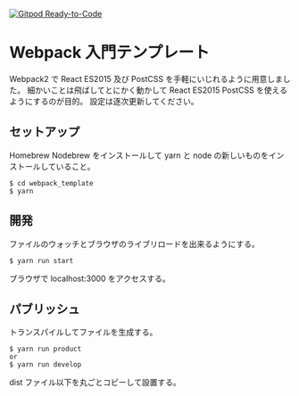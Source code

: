 [![Gitpod Ready-to-Code](https://img.shields.io/badge/Gitpod-Ready--to--Code-blue?logo=gitpod)](https://gitpod.io/#https://github.com/gokoku/webpack_template) 

# Webpack 入門テンプレート

Webpack2 で React ES2015 及び PostCSS を手軽にいじれるように用意しました。
細かいことは飛ばしてとにかく動かして React ES2015 PostCSS を使えるようにするのが目的。
設定は逐次更新してください。

## セットアップ
Homebrew Nodebrew をインストールして yarn と node の新しいものをインストールしていること。

```
$ cd webpack_template
$ yarn
```
## 開発
ファイルのウォッチとブラウザのライブリロードを出来るようにする。

```
$ yarn run start
```
ブラウザで localhost:3000 をアクセスする。

## パブリッシュ
トランスパイルしてファイルを生成する。
```
$ yarn run product
or
$ yarn run develop
```

dist ファイル以下を丸ごとコピーして設置する。
